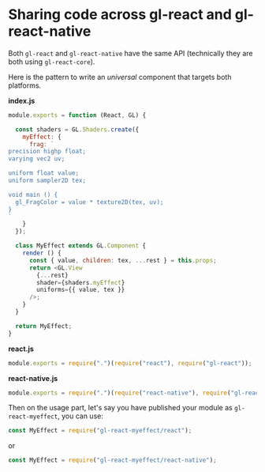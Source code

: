 # Sharing code across gl-react and gl-react-native

Both `gl-react` and `gl-react-native` have the same API (technically they are both using `gl-react-core`).

Here is the pattern to write an *universal* component that targets both platforms.

**index.js**

```js
module.exports = function (React, GL) {

  const shaders = GL.Shaders.create({
    myEffect: {
      frag: `
precision highp float;
varying vec2 uv;

uniform float value;
uniform sampler2D tex;

void main () {
  gl_FragColor = value * texture2D(tex, uv);
}
`
    }
  });

  class MyEffect extends GL.Component {
    render () {
      const { value, children: tex, ...rest } = this.props;
      return <GL.View
        {...rest}
        shader={shaders.myEffect}
        uniforms={{ value, tex }}
      />;
    }
  }

  return MyEffect;
}
```

**react.js**
```js
module.exports = require(".")(require("react"), require("gl-react"));
```

**react-native.js**
```js
module.exports = require(".")(require("react-native"), require("gl-react-native"));
```


Then on the usage part, let's say you have published your module as `gl-react-myeffect`,
you can use:

```js
const MyEffect = require("gl-react-myeffect/react");
```

or

```js
const MyEffect = require("gl-react-myeffect/react-native");
```
